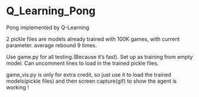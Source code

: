 # Q_Learning_Pong
Pong implemented by Q-Learning

2 pickle files are models already trained with 100K games, with current parameter. average
rebound 9 times.

Use game.py for all testing.(Because it’s fast). Set up as training
from empty model. Can uncomment lines to load in the trained pickle
files.

game_vis.py is only for extra credit, so just use it to load the
trained models(pickle files) and then screen capture(gif) to show the
agent is working !
